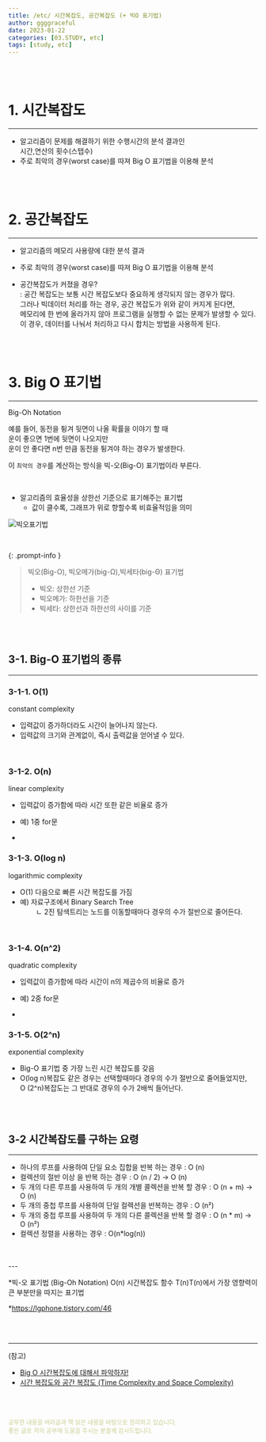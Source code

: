 ```yaml
---
title: /etc/ 시간복잡도, 공간복잡도 (+ 빅O 표기법)
author: ggggraceful
date: 2023-01-22
categories: [03.STUDY, etc]
tags: [study, etc]
---
```


<br/>
<br/>

# 1. 시간복잡도

---

- 알고리즘이 문제를 해결하기 위한 수행시간의 분석 결과인  
  시간,연산의 횟수(스탭수)
- 주로 최악의 경우(worst case)를 따져 Big O 표기법을 이용해 분석


<br/>
<br/>

# 2. 공간복잡도

---

- 알고리즘의 메모리 사용량에 대한 분석 결과
- 주로 최악의 경우(worst case)를 따져 Big O 표기법을 이용해 분석

- 공간복잡도가 커졌을 경우?  
: 공간 복잡도는 보통 시간 복잡도보다 중요하게 생각되지 않는 경우가 많다.   
그러나 빅데이터 처리를 하는 경우, 공간 복잡도가 위와 같이 커지게 된다면,  
메모리에 한 번에 올라가지 않아 프로그램을 실행할 수 없는 문제가 발생할 수 있다.  
이 경우, 데이터를 나눠서 처리하고 다시 합치는 방법을 사용하게 된다.

<br/>
<br/>

# 3. Big O 표기법

---

Big-Oh Notation

예를 들어, 동전을 튕겨 뒷면이 나올 확률을 이야기 할 때  
운이 좋으면 1번에 뒷면이 나오지만   
운이 안 좋다면 n번 만큼 동전을 튕겨야 하는 경우가 발생한다.

이 ```최악의 경우```를 계산하는 방식을 빅-오(Big-O) 표기법이라 부른다.

<br/>

- 알고리즘의 효율성을 상한선 기준으로 표기해주는 표기법
  - 값이 클수록, 그래프가 위로 향할수록 비효율적임을 의미

![빅오표기법](https://user-images.githubusercontent.com/109974940/214222695-a0df5719-89da-46a5-9094-00724f203bdb.png)

<br/>

{: .prompt-info }
> 빅오(Big-O), 빅오메가(big-Ω),빅세타(big-Θ) 표기법
> - 빅오: 상한선 기준
> - 빅오메가: 하한선을 기준
> - 빅세타: 상한선과 하한선의 사이를 기준

<br/>
<br/>

## 3-1. Big-O 표기법의 종류

---

### 3-1-1. O(1)

constant complexity

- 입력값이 증가하더라도 시간이 늘어나지 않는다.
- 입력값의 크기와 관계없이, 즉시 출력값을 얻어낼 수 있다.

<br/>

### 3-1-2. O(n)

linear complexity

- 입력값이 증가함에 따라 시간 또한 같은 비율로 증가
- 예) 1중 for문

- <br/>

### 3-1-3. O(log n)

logarithmic complexity

- O(1) 다음으로 빠른 시간 복잡도를 가짐
- 예) 자료구조에서 Binary Search Tree  
  　　 ㄴ 2진 탐색트리는 노드를 이동할때마다 경우의 수가 절반으로 줄어든다. 

<br/>

### 3-1-4. O(n^2)

quadratic complexity

- 입력값이 증가함에 따라 시간이 n의 제곱수의 비율로 증가
- 예) 2중 for문

- <br/>

### 3-1-5. O(2^n)

exponential complexity

- Big-O 표기법 중 가장 느린 시간 복잡도를 갖음
- O(log n)복잡도 같은 경우는 선택할때마다 경우의 수가 절반으로 줄어들었지만,   
  O (2^n)복잡도는 그 반대로 경우의 수가 2배씩 들어난다.

<br/>
<br/>

## 3-2 시간복잡도를 구하는 요령

---

- 하나의 루프를 사용하여 단일 요소 집합을 반복 하는 경우 : O (n)
- 컬렉션의 절반 이상 을 반복 하는 경우 : O (n / 2) -> O (n)
- 두 개의 다른 루프를 사용하여 두 개의 개별 콜렉션을 반복 할 경우 : O (n + m) -> O (n)
- 두 개의 중첩 루프를 사용하여 단일 컬렉션을 반복하는 경우 : O (n²)
- 두 개의 중첩 루프를 사용하여 두 개의 다른 콜렉션을 반복 할 경우 : O (n * m) -> O (n²)
- 컬렉션 정렬을 사용하는 경우 : O(n*log(n))

<br/>
<br/>
---

*빅-오 표기법 (Big-Oh Notation)
O(n)
시간복잡도 함수 T(n)T(n)에서 가장 영향력이 큰 부분만을 따지는 표기법

*https://lgphone.tistory.com/46

<br/>
<br/>

---

(참고)

- [Big O 시간복잡도에 대해서 파악하자!](https://velog.io/@zion9948/Big-O-%EC%8B%9C%EA%B0%84%EB%B3%B5%EC%9E%A1%EB%8F%84%EC%97%90-%EB%8C%80%ED%95%B4%EC%84%9C-%ED%8C%8C%EC%95%85%ED%95%98%EC%9E%90)
- [시간 복잡도와 공간 복잡도 (Time Complexity and Space Complexity)](https://lgphone.tistory.com/46)


<br/>
<br/>

<span style="font-size: 12px; color:  #cbce91"> 공부한 내용을 여러글과 책 읽은 내용을 바탕으로 정리하고 있습니다.</span>  
<span style="font-size: 12px; color:  #cbce91"> 좋은 글로 저의 공부에 도움을 주시는 분들께 감사드립니다. </span>

<!--

❤️면접예상질문 ❤️

-->
